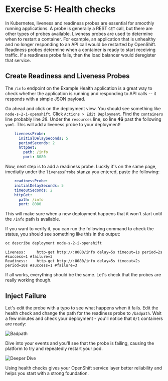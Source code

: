 # Exercise 5: Health checks

In Kubernetes, liveness and readiness probes are essential for smoothly running applications. A probe is generally a REST `GET` call, but there are other types of probes available. Liveness probes are used to determine when to restart a container. For example, an application that is unhealthy and no longer responding to an API call would be restarted by OpenShift. Readiness probes determine when a container is ready to start receiving traffic. If a readiness probe fails, then the load balancer would deregister that service.

## Create Readiness and Liveness Probes

The `/info` endpoint on the Example Health application is a great way to check whether the application is running and responding to API calls -- it responds with a simple JSON payload.

Go ahead and click on the deployment view. You should see something like `node-s-2-i-openshift`. Click `Actions > Edit Deployment`. Find the `containers` line probably line _38_. Under the `resources` line, so line **46** past the following `yaml`. This will add a liveness probe to your deployment!

```yaml
    livenessProbe:
      initialDelaySeconds: 5
      periodSeconds: 2
      httpGet:
        path: /info
        port: 8080
```

Now, next step is to add a readiness probe. Luckly it's on the same page, imediatly under the `livenessProbe` stanza you entered, paste the following:

```yaml
    readinessProbe:
    initialDelaySeconds: 5
    timeoutSeconds: 2
    httpGet:
      path: /info
      port: 8080
```

This will make sure when a new deployment happens that it won't start until the `/info` path is available.

If you want to verify it, you can run the following command to check the status, you should see something like this in the output:

```bash
oc describe deployment node-s-2-i-openshift
```

```text
Liveness:     http-get http://:8080/info delay=5s timeout=1s period=2s #success=1 #failure=3
Readiness:    http-get http://:8080/info delay=5s timeout=2s period=10s #success=1 #failure=3
```

If all works, everything should be the same. Let's check that the probes are really working though.

## Inject Failure

Let's edit the probe with a typo to see what happens when it fails. Edit the health check and change the path for the readiness probe to `/badpath`. Wait a few minutes and check your deployment - you'll notice that `0/1` containers are ready:

![Badpath](../.gitbook/assets/badpath.png)

Dive into your events and you'll see that the probe is failing, causing the platform to try and repeatedly restart your pod.

![Deeper Dive](../.gitbook/assets/events.png)

Using health checks gives your OpenShift service layer better reliability and helps you start with a strong foundation.

